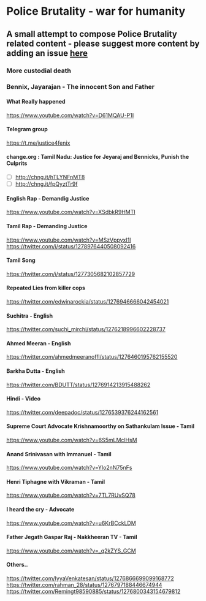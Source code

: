 # Police Brutality - war for humanity

## A small attempt to compose Police Brutality related content - please suggest more content by adding an issue [here](https://github.com/sjeeva/police-brutality/issues)

### More custodial death

### Bennix, Jayarajan - The innocent Son and Father 

#### What Really happened
https://www.youtube.com/watch?v=D61MQAU-P1I

#### Telegram group  
https://t.me/justice4fenix

#### change.org : Tamil Nadu: Justice for Jeyaraj and Bennicks, Punish the Culprits
- [ ] http://chng.it/hTLYNFnMT8
- [ ] http://chng.it/fpQyztTr9f

#### English Rap - Demandig Justice
https://www.youtube.com/watch?v=XSdbkR9HMTI

#### Tamil Rap - Demanding Justice
https://www.youtube.com/watch?v=MSzVppyxI1I
https://twitter.com/i/status/1278976440508092416

#### Tamil Song
https://twitter.com/i/status/1277305682102857729

#### Repeated Lies from killer cops
https://twitter.com/edwinarockia/status/1276946666042454021

#### Suchitra - English
https://twitter.com/suchi_mirchi/status/1276218996602228737

#### Ahmed Meeran - English
https://twitter.com/ahmedmeeranoffl/status/1276460195762155520

#### Barkha Dutta - English 
https://twitter.com/BDUTT/status/1276914213915488262

#### Hindi - Video
https://twitter.com/deepadoc/status/1276539376244162561

#### Supreme Court Advocate Krishnamoorthy on Sathankulam Issue - Tamil
https://www.youtube.com/watch?v=6S5mLMclHsM

#### Anand Srinivasan with Immanuel - Tamil
https://www.youtube.com/watch?v=YIo2nN75nFs

#### Henri Tiphagne with Vikraman - Tamil
https://www.youtube.com/watch?v=7TL7RUvSQ78

#### I heard the cry - Advocate
https://www.youtube.com/watch?v=u6KrBCckLDM

#### Father Jegath Gaspar Raj - Nakkheeran TV - Tamil
https://www.youtube.com/watch?v=_q2kZYS_GCM

#### Others..
https://twitter.com/IyyaVenkatesan/status/1276866699099168772
https://twitter.com/rahman_28/status/1276797188446674944
https://twitter.com/Remingt98590885/status/1276800343154679812

